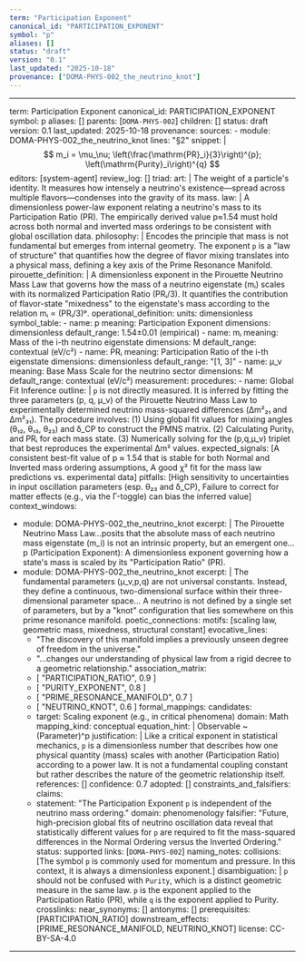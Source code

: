 ```yaml
---
term: "Participation Exponent"
canonical_id: "PARTICIPATION_EXPONENT"
symbol: "p"
aliases: []
status: "draft"
version: "0.1"
last_updated: "2025-10-18"
provenance: ["DOMA-PHYS-002_the_neutrino_knot"]
---
```


---
term: Participation Exponent
canonical_id: PARTICIPATION_EXPONENT
symbol: p
aliases: []
parents: [`DOMA-PHYS-002`]
children: []
status: draft
version: 0.1
last_updated: 2025-10-18
provenance:
  sources:
    - module: DOMA-PHYS-002_the_neutrino_knot
      lines: "§2"
      snippet: |
        $$ m_i = \mu_\nu; \left(\frac{\mathrm{PR}_i}{3}\right)^{p}; \left(\mathrm{Purity}_i\right)^{q} $$
  editors: [system-agent]
  review_log: []
triad:
  art: |
    The weight of a particle's identity. It measures how intensely a neutrino's existence—spread across multiple flavors—condenses into the gravity of its mass.
  law: |
    A dimensionless power-law exponent relating a neutrino's mass to its Participation Ratio (PR). The empirically derived value p≈1.54 must hold across both normal and inverted mass orderings to be consistent with global oscillation data.
  philosophy: |
    Encodes the principle that mass is not fundamental but emerges from internal geometry. The exponent `p` is a "law of structure" that quantifies how the degree of flavor mixing translates into a physical mass, defining a key axis of the Prime Resonance Manifold.
pirouette_definition: |
  A dimensionless exponent in the Pirouette Neutrino Mass Law that governs how the mass of a neutrino eigenstate (mᵢ) scales with its normalized Participation Ratio (PRᵢ/3). It quantifies the contribution of flavor-state "mixedness" to the eigenstate's mass according to the relation mᵢ ∝ (PRᵢ/3)ᵖ.
operational_definition:
  units: dimensionless
  symbol_table:
    - name: p
      meaning: Participation Exponent
      dimensions: dimensionless
      default_range: 1.54±0.01 (empirical)
    - name: mᵢ
      meaning: Mass of the i-th neutrino eigenstate
      dimensions: M
      default_range: contextual (eV/c²)
    - name: PRᵢ
      meaning: Participation Ratio of the i-th eigenstate
      dimensions: dimensionless
      default_range: "[1, 3]"
    - name: μ_ν
      meaning: Base Mass Scale for the neutrino sector
      dimensions: M
      default_range: contextual (eV/c²)
  measurement:
    procedures:
      - name: Global Fit Inference
        outline: |
          `p` is not directly measured. It is inferred by fitting the three parameters (p, q, μ_ν) of the Pirouette Neutrino Mass Law to experimentally determined neutrino mass-squared differences (Δm²₂₁ and Δm²₃₁). The procedure involves: (1) Using global fit values for mixing angles (θ₁₂, θ₁₃, θ₂₃) and δ_CP to construct the PMNS matrix. (2) Calculating Purityᵢ and PRᵢ for each mass state. (3) Numerically solving for the (p,q,μ_ν) triplet that best reproduces the experimental Δm² values.
        expected_signals: [A consistent best-fit value of p ≈ 1.54 that is stable for both Normal and Inverted mass ordering assumptions, A good χ² fit for the mass law predictions vs. experimental data]
        pitfalls: [High sensitivity to uncertainties in input oscillation parameters (esp. θ₂₃ and δ_CP), Failure to correct for matter effects (e.g., via the Γ-toggle) can bias the inferred value]
context_windows:
  - module: DOMA-PHYS-002_the_neutrino_knot
    excerpt: |
      The Pirouette Neutrino Mass Law...posits that the absolute mass of each neutrino mass eigenstate (m_i) is not an intrinsic property, but an emergent one... p (Participation Exponent): A dimensionless exponent governing how a state's mass is scaled by its "Participation Ratio" (PR).
  - module: DOMA-PHYS-002_the_neutrino_knot
    excerpt: |
      The fundamental parameters (μ_ν,p,q) are not universal constants. Instead, they define a continuous, two-dimensional surface within their three-dimensional parameter space... A neutrino is not defined by a single set of parameters, but by a "knot" configuration that lies somewhere on this prime resonance manifold.
poetic_connections:
  motifs: [scaling law, geometric mass, mixedness, structural constant]
  evocative_lines:
    - "The discovery of this manifold implies a previously unseen degree of freedom in the universe."
    - "...changes our understanding of physical law from a rigid decree to a geometric relationship."
  association_matrix:
    - [ "PARTICIPATION_RATIO", 0.9 ]
    - [ "PURITY_EXPONENT", 0.8 ]
    - [ "PRIME_RESONANCE_MANIFOLD", 0.7 ]
    - [ "NEUTRINO_KNOT", 0.6 ]
formal_mappings:
  candidates:
    - target: Scaling exponent (e.g., in critical phenomena)
      domain: Math
      mapping_kind: conceptual
      equation_hint: |
        Observable ~ (Parameter)^p
      justification: |
        Like a critical exponent in statistical mechanics, `p` is a dimensionless number that describes how one physical quantity (mass) scales with another (Participation Ratio) according to a power law. It is not a fundamental coupling constant but rather describes the nature of the geometric relationship itself.
      references: []
      confidence: 0.7
  adopted: []
constraints_and_falsifiers:
  claims:
    - statement: "The Participation Exponent `p` is independent of the neutrino mass ordering."
      domain: phenomenology
      falsifier: "Future, high-precision global fits of neutrino oscillation data reveal that statistically different values for `p` are required to fit the mass-squared differences in the Normal Ordering versus the Inverted Ordering."
      status: supported
      links: [`DOMA-PHYS-002`]
naming_notes:
  collisions: [The symbol `p` is commonly used for momentum and pressure. In this context, it is always a dimensionless exponent.]
  disambiguation: |
    `p` should not be confused with `Purity`, which is a distinct geometric measure in the same law. `p` is the exponent applied to the Participation Ratio (PR), while `q` is the exponent applied to Purity.
crosslinks:
  near_synonyms: []
  antonyms: []
  prerequisites: [PARTICIPATION_RATIO]
  downstream_effects: [PRIME_RESONANCE_MANIFOLD, NEUTRINO_KNOT]
license: CC-BY-SA-4.0
---